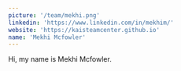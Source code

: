 ```yaml
---
picture: '/team/mekhi.png'
linkedin: 'https://www.linkedin.com/in/mekhim/'
website: 'https://kaisteamcenter.github.io'
name: 'Mekhi Mcfowler'
---
```


Hi, my name is Mekhi Mcfowler.
